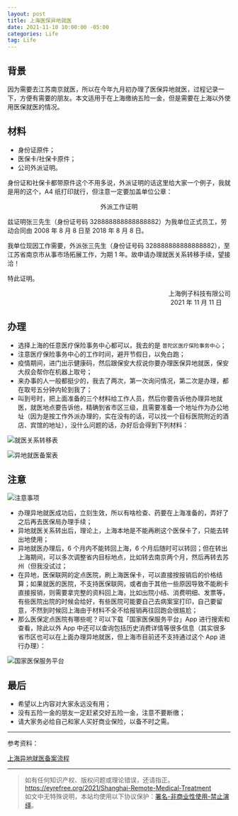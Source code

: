 ```yaml
---
layout: post
title: 上海医保异地就医
date: 2021-11-10 10:00:00 -05:00
categories: Life
tag: Life
---
```


## 背景

因为需要去江苏南京就医，所以在今年九月初办理了医保异地就医，过程记录一下，方便有需要的朋友。本文适用于在上海缴纳五险一金，但是需要在上海以外使用医保就医的情况。

## 材料

- 身份证原件；
- 医保卡/社保卡原件；
- 公司外派证明。

身份证和社保卡都带原件这个不用多说，外派证明的话这里给大家一个例子，我就是用的这个，A4 纸打印就行，但注意一定要加盖单位公章：

<center>外派工作证明</center>

兹证明张三先生（身份证号码 328888888888888882）为我单位正式员工，劳动合同由 2008 年 8 月 8 日至 2018 年 8 月 8 日。   
   
我单位现因工作需要，外派张三先生（身份证号码 328888888888888882），至江苏省南京市从事市场拓展工作，为期 1 年。故申请办理就医关系转移手续，望接洽！   
   
特此证明。
   
<p align="right">上海例子科技有限公司</br> 2021 年 11 月 11 日&nbsp;&nbsp;&nbsp;&nbsp;&nbsp;</p>

## 办理

- 选择上海的任意医疗保险事务中心都可以，我去的是 `普陀区医疗保险事务中心`；
- 注意医疗保险事务中心的工作时间，避开节假日，以免白跑；
- 疫情期间，进门出示健康码，然后跟保安大叔说你要办理医保异地就医，保安大叔会帮你在机器上取号；
- 来办事的人一般都挺少的，我去了两次，第一次询问情况，第二次是办理，都在取号五分钟内轮到我了；
- 叫到号时，把上面准备的三个材料给工作人员，然后你要告诉他办理异地就医，就医地点要告诉他，精确到省市区三级，且需要准备一个地址作为办公地址（因为是按工作外派办理的，实在没有的话，可以找一个目标医院附近的酒店、宾馆的地址），没什么问题的话，办好后会得到下列材料：

![就医关系转移表](/images/2021/Shanghai-Remote-Medical-Treatment/1.jpg)

![异地就医备案表](/images/2021/Shanghai-Remote-Medical-Treatment/2.jpg)

## 注意

![注意事项](/images/2021/Shanghai-Remote-Medical-Treatment/3.jpg)

- 办理异地就医成功后，立刻生效，所以有啥检查、药要在上海准备的，弄好了之后再去医保局办理手续；
- 异地就医关系转出后，理论上，上海本地是不能再刷这个医保卡了，只能去转出地使用；
- 异地就医办理后，6 个月内不能转回上海，6 个月后随时可以转回；但在转出上海期间，可以多次调整省内目标地点，比如转去南京两个月，然后再转去苏州（但我没试过；
- 在异地，医保联网的定点医院，刷上海医保卡，可以直接按报销后的价格结算；如果就医的医院，不支持医保联网，或者由于其他一些原因导致不能刷卡直接报销，则需要拿完整的资料回上海，比如出院小结、消费明细、发票等，有些医院出院的时候会给好，有些医院可能要自己去病案室打印，自己要留意，不然到时候回上海由于材料不全不给报销再往回跑会很尴尬；
- 那么医保定点医院有哪些呢？可以下载「国家医保服务平台」App 进行搜索和查看，除此以外 App 中还可以查询包括历史消费详情等很多信息（其实很多省市区也可以在上面办理异地就医，但上海市目前还不支持通过这个 App 进行办理）：

![国家医保服务平台](/images/2021/Shanghai-Remote-Medical-Treatment/4.jpg)

## 最后

- 希望以上内容对大家永远没有用；
- 没有五险一金的朋友一定赶紧交好五险一金，注意不要断缴；
- 请大家务必给自己和家人买好商业保险，以备不时之需。

---

参考资料：

[上海异地就医备案流程](https://zhuanlan.zhihu.com/p/378316098)

---

> 如有任何知识产权、版权问题或理论错误，还请指正。   
> https://eyrefree.org/2021/Shanghai-Remote-Medical-Treatment   
> 如文中无特殊说明，本站均使用以下协议保护：[署名-非商业性使用-禁止演绎](http://creativecommons.org/licenses/by-nc-nd/3.0/cn/)。   
